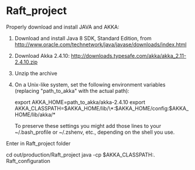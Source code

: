 # Raft_project

Properly download and install JAVA and AKKA: 

1. Download and install Java 8 SDK, Standard Edition, from
   http://www.oracle.com/technetwork/java/javase/downloads/index.html

2. Download Akka 2.4.10:
     http://downloads.typesafe.com/akka/akka_2.11-2.4.10.zip

3. Unzip the archive

4. On a Unix-like system, set the following environment variables (replacing "path_to_akka" with 
   the actual path):
   
     export AKKA_HOME=path_to_akka/akka-2.4.10
     export AKKA_CLASSPATH=$AKKA_HOME/lib/\*:$AKKA_HOME/config:$AKKA_HOME/lib/akka/\*

   To preserve these settings you might add those lines to your ~/.bash_profile or ~/.zshenv, etc., depending
   on the shell you use.

Enter in Raft_project folder

cd out/production/Raft_project
java -cp $AKKA_CLASSPATH:. Raft_configuration
